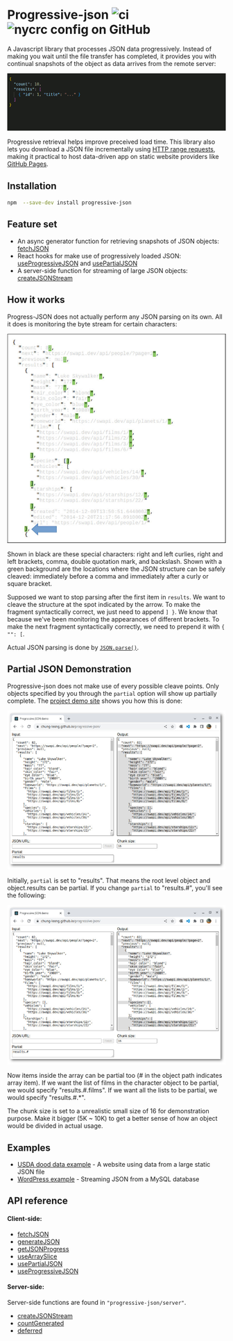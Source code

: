 # Progressive-json ![ci](https://img.shields.io/github/actions/workflow/status/chung-leong/progressive-json/node.js.yml?branch=main&label=Node.js%20CI&logo=github) ![nycrc config on GitHub](https://img.shields.io/nycrc/chung-leong/progressive-json)

A Javascript library that processes JSON data progressively. Instead of making you wait until
the file transfer has completed, it provides you with continual snapshots of the  object as
data arrives from the remote server: 

![Growing JSON](./doc/img/animation.gif)

Progressive retrieval helps improve preceived load time. This library also lets you download a
JSON file incrementally using 
[HTTP range requests](https://developer.mozilla.org/en-US/docs/Web/HTTP/Range_requests), 
making it practical to host data-driven app on static website providers like 
[GitHub Pages](https://pages.github.com/). 

## Installation

```sh
npm  --save-dev install progressive-json
```

## Feature set

* An async generator function for retrieving snapshots of JSON objects: [fetchJSON](./doc/fetchJSON.md)
* React hooks for make use of progressively loaded JSON: [useProgressiveJSON](./doc/useProgressiveJSON.md) and [usePartialJSON](./doc/usePartialJSON.md)
* A server-side function for streaming of large JSON objects: [createJSONStream](./doc/createJSONStream.md)

## How it works

Progress-JSON does not actually perform any JSON parsing on its own. All it does is monitoring the byte stream for certain characters:

![Special characters](./doc/img/characters.jpg)

Shown in black are these special characters: right and left curlies, right and left brackets, comma, double quotation mark, and backslash. Shown with a green background are the locations where the JSON structure can be safely cleaved: immediately before a comma and immediately after a curly or square bracket.

Supposed we want to stop parsing after the first item in `results`. We want to cleave the structure at the spot indicated by the arrow. To make the fragment syntactically correct, we just need to append `] }`. We know that because we've been monitoring the appearances of different brackets. To make the next fragment syntactically correctly, we need to prepend it with `{ "": [`. 

Actual JSON parsing is done by 
[`JSON.parse()`](https://developer.mozilla.org/en-US/docs/Web/JavaScript/Reference/Global_Objects/JSON/parse). 

## Partial JSON Demonstration

Progressive-json does not make use of every possible cleave points. Only objects specified by you
through the `partial` option will show up partially complete. The 
[project demo site](https://chung-leong.github.io/progressive-json/) shows you how this is done:

![Initial view](./doc/img/screenshot-1.jpg)

Initially, `partial` is set to "results". That means the root level object and object.results can be 
partial. If you change `partial` to "results.#", you'll see the following:

![Partial objects](./doc/img/screenshot-2.jpg)

Now items inside the array can be partial too (# in the object path indicates array item). If we want 
the list of films in the character object to be partial, we would specify "results.#.films". If we 
want all the lists to be partial, we would specify "results.#.*".

The chunk size is set to a unrealistic small size of 16 for demonstration purpose. Make it bigger (5K ~ 10K) to get a better sense of how an object would be divided in actual usage. 

## Examples

* [USDA dood data example](./examples/food-data#readme) - A website using data from a large static JSON file
* [WordPress example](./examples/wordpress#readme) - Streaming JSON from a MySQL database

## API reference

#### Client-side:

* [fetchJSON](./doc/fetchJSON.md)
* [generateJSON](./doc/generateJSON.md)
* [getJSONProgress](./doc/getJSONProgress.md)
* [useArraySlice](./doc/useArraySlice.md)
* [usePartialJSON](./doc/usePartialJSON.md)
* [useProgressiveJSON](./doc/useProgressiveJSON.md)

#### Server-side:

Server-side functions are found in `"progressive-json/server"`.

* [createJSONStream](./doc/createJSONStream.md)
* [countGenerated](./doc/countGenerated.md)
* [deferred](./doc/deferred.md)

